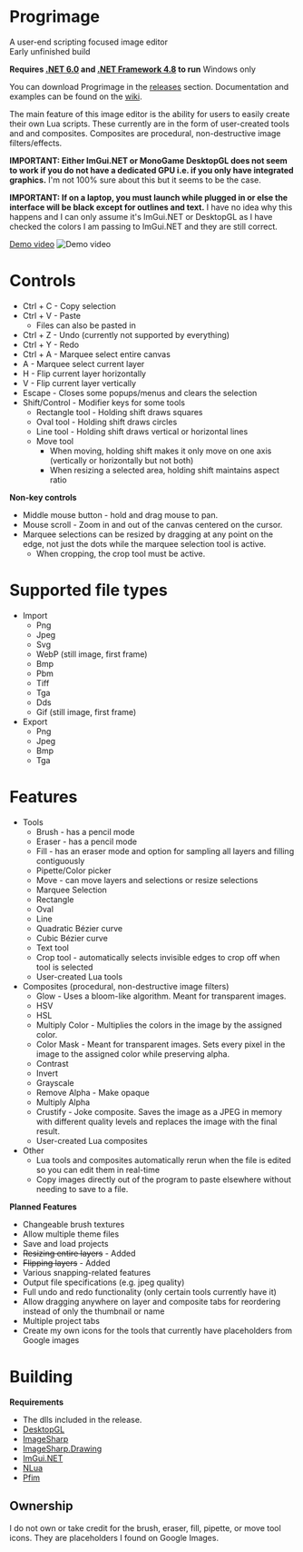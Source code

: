 # Progrimage
A user-end scripting focused image editor  
Early unfinished build

**Requires [.NET 6.0](https://dotnet.microsoft.com/en-us/download) and [.NET Framework 4.8](https://dotnet.microsoft.com/en-us/download/dotnet-framework/net48) to run**
Windows only

You can download Progrimage in the [releases](https://github.com/Jacbo1/Progrimage/releases/latest) section.
Documentation and examples can be found on the [wiki](https://github.com/Jacbo1/Progrimage/wiki/Lua-Examples).

The main feature of this image editor is the ability for users to easily create their own Lua scripts. These currently are in the form of user-created tools and and composites. Composites are procedural, non-destructive image filters/effects.
  
**IMPORTANT: Either ImGui.NET or MonoGame DesktopGL does not seem to work if you do not have a dedicated GPU i.e. if you only have integrated graphics.** I'm not 100% sure about this but it seems to be the case.

**IMPORTANT: If on a laptop, you must launch while plugged in or else the interface will be black except for outlines and text.** I have no idea why this happens and I can only assume it's ImGui.NET or DesktopGL as I have checked the colors I am passing to ImGui.NET and they are still correct.

[Demo video](https://www.youtube.com/watch?v=uSaQBk6_q1U)
![Demo video](https://github.com/Jacbo1/Progrimage/assets/86734639/570aea88-a4ef-4090-a17c-11b125baf8f5)

# Controls
* Ctrl + C - Copy selection
* Ctrl + V - Paste
  * Files can also be pasted in
* Ctrl + Z - Undo (currently not supported by everything)
* Ctrl + Y - Redo
* Ctrl + A - Marquee select entire canvas
* A - Marquee select current layer
* H - Flip current layer horizontally
* V - Flip current layer vertically
* Escape - Closes some popups/menus and clears the selection
* Shift/Control - Modifier keys for some tools
  * Rectangle tool - Holding shift draws squares
  * Oval tool - Holding shift draws circles
  * Line tool - Holding shift draws vertical or horizontal lines
  * Move tool
    * When moving, holding shift makes it only move on one axis (vertically or horizontally but not both)
    * When resizing a selected area, holding shift maintains aspect ratio

**Non-key controls**
* Middle mouse button - hold and drag mouse to pan.
* Mouse scroll - Zoom in and out of the canvas centered on the cursor.
* Marquee selections can be resized by dragging at any point on the edge, not just the dots while the marquee selection tool is active.
  * When cropping, the crop tool must be active.

# Supported file types
* Import
  * Png
  * Jpeg
  * Svg
  * WebP (still image, first frame)
  * Bmp
  * Pbm
  * Tiff
  * Tga
  * Dds
  * Gif (still image, first frame)
* Export
  * Png
  * Jpeg
  * Bmp
  * Tga

# Features
* Tools
  * Brush - has a pencil mode
  * Eraser - has a pencil mode
  * Fill - has an eraser mode and option for sampling all layers and filling contiguously
  * Pipette/Color picker
  * Move - can move layers and selections or resize selections
  * Marquee Selection
  * Rectangle
  * Oval
  * Line
  * Quadratic Bézier curve
  * Cubic Bézier curve
  * Text tool
  * Crop tool - automatically selects invisible edges to crop off when tool is selected
  * User-created Lua tools
* Composites (procedural, non-destructive image filters)
  * Glow - Uses a bloom-like algorithm. Meant for transparent images.
  * HSV
  * HSL
  * Multiply Color - Multiplies the colors in the image by the assigned color.
  * Color Mask - Meant for transparent images. Sets every pixel in the image to the assigned color while preserving alpha.
  * Contrast
  * Invert
  * Grayscale
  * Remove Alpha - Make opaque
  * Multiply Alpha
  * Crustify - Joke composite. Saves the image as a JPEG in memory with different quality levels and replaces the image with the final result.
  * User-created Lua composites
* Other
  * Lua tools and composites automatically rerun when the file is edited so you can edit them in real-time
  * Copy images directly out of the program to paste elsewhere without needing to save to a file.
  
**Planned Features**
* Changeable brush textures
* Allow multiple theme files
* Save and load projects
* ~~Resizing entire layers~~ - Added
* ~~Flipping layers~~ - Added
* Various snapping-related features
* Output file specifications (e.g. jpeg quality)
* Full undo and redo functionality (only certain tools currently have it)
* Allow dragging anywhere on layer and composite tabs for reordering instead of only the thumbnail or name
* Multiple project tabs
* Create my own icons for the tools that currently have placeholders from Google images
  
# Building
**Requirements**
* The dlls included in the release.
* [DesktopGL](https://www.nuget.org/packages/MonoGame.Framework.DesktopGL/3.8.1.303)
* [ImageSharp](https://www.nuget.org/packages/SixLabors.ImageSharp/2.1.3)
* [ImageSharp.Drawing](https://www.nuget.org/packages/SixLabors.ImageSharp.Drawing/1.0.0-beta15)
* [ImGui.NET](https://www.nuget.org/packages/ImGui.NET/1.89.1)
* [NLua](https://www.nuget.org/packages/NLua/1.6.0)
* [Pfim](https://www.nuget.org/packages/Pfim/0.11.2)

## Ownership
I do not own or take credit for the brush, eraser, fill, pipette, or move tool icons. They are placeholders I found on Google Images.
